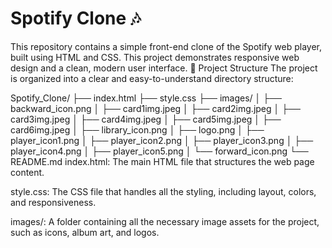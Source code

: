 # Spotify Clone 🎶

This repository contains a simple front-end clone of the Spotify web player, built using HTML and CSS. This project demonstrates responsive web design and a clean, modern user interface.
📂 Project Structure
The project is organized into a clear and easy-to-understand directory structure:

Spotify_Clone/
├── index.html
├── style.css
├── images/
│   ├── backward_icon.png
│   ├── card1img.jpeg
│   ├── card2img.jpeg
│   ├── card3img.jpeg
│   ├── card4img.jpeg
│   ├── card5img.jpeg
│   ├── card6img.jpeg
│   ├── library_icon.png
│   ├── logo.png
│   ├── player_icon1.png
│   ├── player_icon2.png
│   ├── player_icon3.png
│   ├── player_icon4.png
│   ├── player_icon5.png
│   └── forward_icon.png
└── README.md
index.html: The main HTML file that structures the web page content.

style.css: The CSS file that handles all the styling, including layout, colors, and responsiveness.

images/: A folder containing all the necessary image assets for the project, such as icons, album art, and logos.